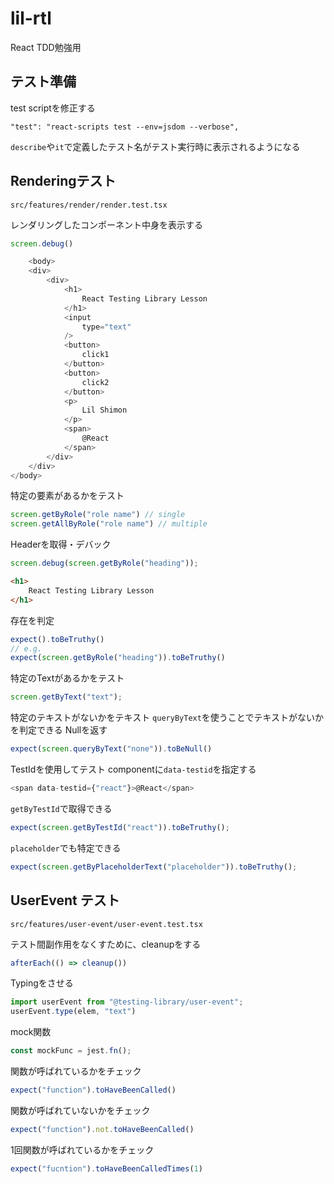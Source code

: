 # lil-rtl
React TDD勉強用

## テスト準備

test scriptを修正する

```
"test": "react-scripts test --env=jsdom --verbose",
```

```describe```や```it```で定義したテスト名がテスト実行時に表示されるようになる

## Renderingテスト

```shell
src/features/render/render.test.tsx
```

レンダリングしたコンポーネント中身を表示する

```js
screen.debug()
```

```js
    <body>
    <div>
        <div>
            <h1>
                React Testing Library Lesson
            </h1>
            <input
                type="text"
            />
            <button>
                click1
            </button>
            <button>
                click2
            </button>
            <p>
                Lil Shimon
            </p>
            <span>
                @React
            </span>
        </div>
    </div>
</body>
```

特定の要素があるかをテスト
```js
screen.getByRole("role name") // single
screen.getAllByRole("role name") // multiple
```

Headerを取得・デバック

```js
screen.debug(screen.getByRole("heading"));
```

```html
<h1>
    React Testing Library Lesson
</h1>
```

存在を判定

```js
expect().toBeTruthy()
// e.g.
expect(screen.getByRole("heading")).toBeTruthy()
```

特定のTextがあるかをテスト
```js
screen.getByText("text");
```

特定のテキストがないかをテキスト
```queryByText```を使うことでテキストがないかを判定できる Nullを返す
```js
expect(screen.queryByText("none")).toBeNull()
```

TestIdを使用してテスト
componentに```data-testid```を指定する

```js
<span data-testid={"react"}>@React</span>
```

```getByTestId```で取得できる

```js
expect(screen.getByTestId("react")).toBeTruthy();
```

```placeholder```でも特定できる
```js
expect(screen.getByPlaceholderText("placeholder")).toBeTruthy();
```

## UserEvent テスト
```
src/features/user-event/user-event.test.tsx
```

テスト間副作用をなくすために、cleanupをする
```js
afterEach(() => cleanup())
```

Typingをさせる
```js
import userEvent from "@testing-library/user-event";
userEvent.type(elem, "text")
```

mock関数
```js
const mockFunc = jest.fn();
```

関数が呼ばれているかをチェック
```js
expect("function").toHaveBeenCalled()
```

関数が呼ばれていないかをチェック
```js
expect("function").not.toHaveBeenCalled()
```

1回関数が呼ばれているかをチェック
```js
expect("fucntion").toHaveBeenCalledTimes(1)
```